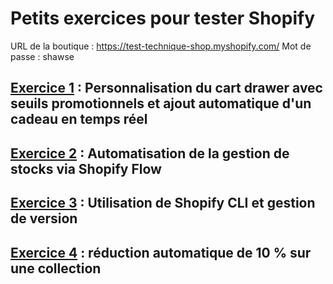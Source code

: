 # Petits exercices pour tester Shopify

URL de la boutique : https://test-technique-shop.myshopify.com/
Mot de passe : shawse


## [Exercice 1](./doc/ex1-custom-cart-drawer.md) : Personnalisation du cart drawer avec seuils promotionnels et ajout automatique d'un cadeau en temps réel

## [Exercice 2](doc/ex2-stock-automatisation-flow.md) : Automatisation de la gestion de stocks via Shopify Flow

## [Exercice 3](./doc/ex3-shopify-cli-versioning.md) : Utilisation de Shopify CLI et gestion de version

## [Exercice 4](./doc/ex4-collection-automated-promotion.md) : réduction automatique de 10 % sur une collection